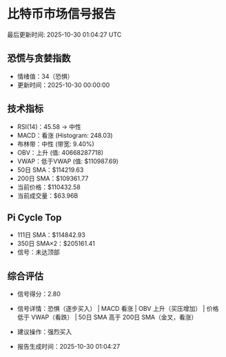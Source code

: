 # 比特币市场信号报告

最后更新时间: 2025-10-30 01:04:27 UTC

## 恐慌与贪婪指数
- 情绪值：34（恐惧）
- 更新时间：2025-10-30 00:00:00

## 技术指标
- RSI(14)：45.58 → 中性
- MACD：看涨 (Histogram: 248.03)
- 布林带：中性 (带宽: 9.40%)
- OBV：上升 (值: 40668287718)
- VWAP：低于VWAP (值: $110987.69)
- 50日 SMA：$114219.63
- 200日 SMA：$109361.77
- 当前价格：$110432.58
- 当前成交量：$63.96B

## Pi Cycle Top
- 111日 SMA：$114842.93
- 350日 SMA×2：$205161.41
- 信号：未达顶部

## 综合评估
- 信号得分：2.80
- 信号详情：恐惧（逐步买入） | MACD 看涨 | OBV 上升（买压增加） | 价格低于 VWAP（看跌） | 50日 SMA 高于 200日 SMA（金叉，看涨）
- 建议操作：强烈买入

- 报告生成时间：2025-10-30 01:04:27